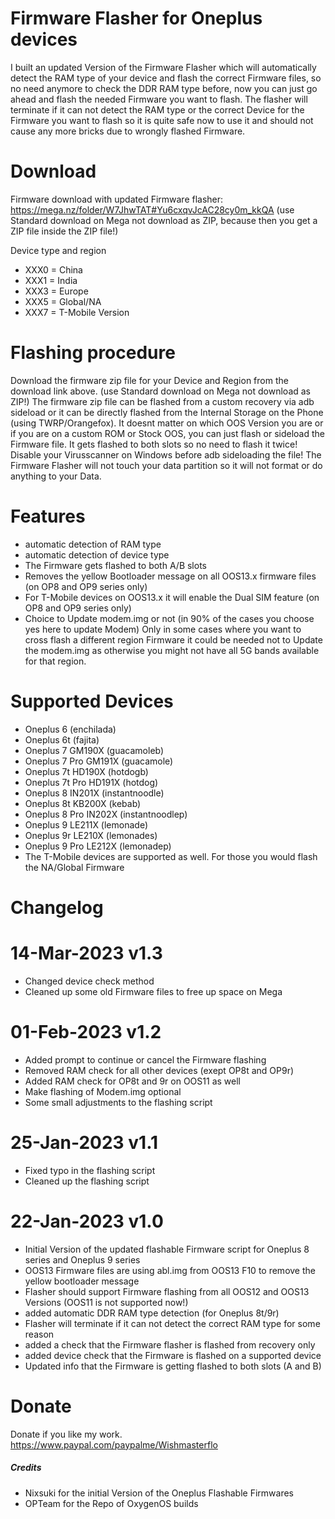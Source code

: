 # Firmware Flasher for Oneplus devices

I built an updated Version of the Firmware Flasher which will automatically detect the RAM type of your device and flash the correct
Firmware files, so no need anymore to check the DDR RAM type before, now you can just go ahead and flash the needed Firmware you want to flash.
The flasher will terminate if it can not detect the RAM type or the correct Device for the Firmware you want to flash so it is quite safe now to use it and should not cause any more bricks due to wrongly flashed Firmware.

# Download
Firmware download with updated Firmware flasher: https://mega.nz/folder/W7JhwTAT#Yu6cxqvJcAC28cy0m_kkQA
(use Standard download on Mega not download as ZIP, because then you get a ZIP file inside the ZIP file!)

Device type and region
- XXX0 = China
- XXX1 = India
- XXX3 = Europe
- XXX5 = Global/NA
- XXX7 = T-Mobile Version

# Flashing procedure
Download the firmware zip file for your Device and Region from the download link above. (use Standard download on Mega not download as ZIP!)
The firmware zip file can be flashed from a custom recovery via adb sideload or it can be directly flashed from the Internal Storage on the Phone (using TWRP/Orangefox).
It doesnt matter on which OOS Version you are or if you are on a custom ROM or Stock OOS, you can just flash or sideload the Firmware file.
It gets flashed to both slots so no need to flash it twice!
Disable your Virusscanner on Windows before adb sideloading the file!
The Firmware Flasher will not touch your data partition so it will not format or do anything to your Data.

# Features
 - automatic detection of RAM type
 - automatic detection of device type
 - The Firmware gets flashed to both A/B slots
 - Removes the yellow Bootloader message on all OOS13.x firmware files (on OP8 and OP9 series only)
 - For T-Mobile devices on OOS13.x it will enable the Dual SIM feature (on OP8 and OP9 series only)
 - Choice to Update modem.img or not (in 90% of the cases you choose yes here to update Modem)
   Only in some cases where you want to cross flash a different region Firmware it could be needed
   not to Update the modem.img as otherwise you might not have all 5G bands available for that region.
  
# Supported Devices
 - Oneplus 6 (enchilada)
 - Oneplus 6t (fajita)
 - Oneplus 7 GM190X (guacamoleb)
 - Oneplus 7 Pro GM191X (guacamole)
 - Oneplus 7t HD190X (hotdogb)
 - Oneplus 7t Pro HD191X (hotdog)
 - Oneplus 8 IN201X (instantnoodle)
 - Oneplus 8t KB200X (kebab)
 - Oneplus 8 Pro IN202X (instantnoodlep)
 - Oneplus 9 LE211X (lemonade)
 - Oneplus 9r LE210X (lemonades)
 - Oneplus 9 Pro LE212X (lemonadep)
 - The T-Mobile devices are supported as well. For those you would flash the NA/Global Firmware
 
# Changelog
# 14-Mar-2023 v1.3
 - Changed device check method
 - Cleaned up some old Firmware files to free up space on Mega

# 01-Feb-2023 v1.2
 - Added prompt to continue or cancel the Firmware flashing
 - Removed RAM check for all other devices (exept OP8t and OP9r) 
 - Added RAM check for OP8t and 9r on OOS11 as well
 - Make flashing of Modem.img optional
 - Some small adjustments to the flashing script

# 25-Jan-2023 v1.1
 - Fixed typo in the flashing script
 - Cleaned up the flashing script

# 22-Jan-2023 v1.0
 - Initial Version of the updated flashable Firmware script for Oneplus 8 series and Oneplus 9 series
 - OOS13 Firmware files are using abl.img from OOS13 F10 to remove the yellow bootloader message
 - Flasher should support Firmware flashing from all OOS12 and OOS13 Versions (OOS11 is not supported now!)
 - added automatic DDR RAM type detection (for Oneplus 8t/9r)
 - Flasher will terminate if it can not detect the correct RAM type for some reason
 - added a check that the Firmware flasher is flashed from recovery only
 - added device check that the Firmware is flashed on a supported device
 - Updated info that the Firmware is getting flashed to both slots (A and B)

# Donate
Donate if you like my work. 
https://www.paypal.com/paypalme/Wishmasterflo

##### Credits
- Nixsuki for the initial Version of the Oneplus Flashable Firmwares
- OPTeam for the Repo of OxygenOS builds
